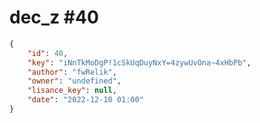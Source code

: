 
# dec_z #40
                
```JSON
{
    "id": 40,
    "key": "iNnTkMoDgP!1cSkUqDuyNxY=4zywUvOna~4xHbPb",
    "author": "fwRelik",
    "owner": "undefined",
    "lisance_key": null,
    "date": "2022-12-10 01:00"
}
```
    